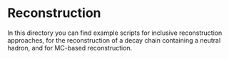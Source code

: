 # Reconstruction

In this directory you can find example scripts for inclusive reconstruction
approaches, for the reconstruction of a decay chain containing a neutral
hadron, and for MC-based reconstruction.